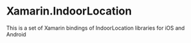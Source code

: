 # Xamarin.IndoorLocation
This is a set of Xamarin bindings of IndoorLocation libraries for iOS and Android
